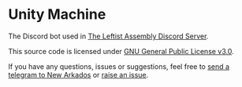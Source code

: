 # **Unity Machine**

The Discord bot used in [The Leftist Assembly Discord Server](https://discord.gg/wem8K5z).

This source code is licensed under [GNU General Public License v3.0](https://github.com/0-beep/unity-machine/blob/master/LICENSE).

If you have any questions, issues or suggestions, feel free to [send a telegram to New Arkados](https://www.nationstates.net/page=compose_telegram?tgto=New_arkados) or [raise an issue](https://github.com/TheScootz/unity-machine/issues/new).


